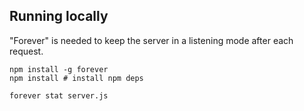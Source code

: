 ## Running locally

"Forever" is needed to keep the server in a listening mode after each request.

```
npm install -g forever
npm install # install npm deps

forever stat server.js
```
